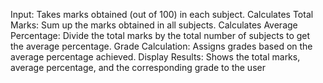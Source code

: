 Input: Takes marks obtained (out of 100) in each subject.
Calculates Total Marks: Sum up the marks obtained in all subjects.
Calculates Average Percentage: Divide the total marks by the total number of subjects to get the
average percentage.
Grade Calculation: Assigns grades based on the average percentage achieved.
Display Results: Shows the total marks, average percentage, and the corresponding grade to the user
